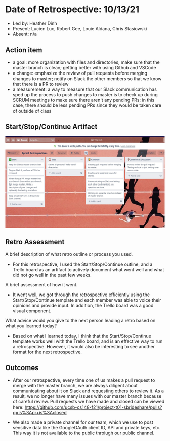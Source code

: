 # Date of Retrospective: 10/13/21

* Led by: Heather Dinh
* Present: Lucien Luc, Robert Gee, Louie Aldana, Chris Stasiowski
* Absent: n/a

## Action item

* a goal: more organization with files and directories, make sure that the master branch is clean; getting better with using Github and VSCode
* a change: emphasize the review of pull requests before merging changes to master; notify on Slack the other members so that we know that there is a PR to review
* a measurement: a way to measure that our Slack communication has sped up the process to push changes to master is to check up during SCRUM meetings to make sure there aren't any pending PRs; in this case, there should be less pending PRs since they would be taken care of outside of class

## Start/Stop/Continue Artifact
![Alt text](/images/RETRO_01.JPG?raw=true)


## Retro Assessment

A brief description of what retro outline or process you used.

* For this retrospective, I used the Start/Stop/Continue outline, and a Trello board as an artifact to actively document what went well
and what did not go well in the past few weeks.

A brief assessment of how it went.
* It went well, we got through the retrospective efficiently using the Start/Stop/Continue template and each member was able to voice their opinions and provide input. In addition, the Trello board was a good visual component.

What advice would you give to the next person leading a retro
  based on what you learned today?
* Based on what I learned today, I think that the Start/Stop/Continue template works well with the Trello board, and is an effective way to 
run a retrospective. However, it would also be interesting to see another format for the next retrospective.

## Outcomes

* After our retrospective, every time one of us makes a pull request to merge with the master branch, we are always diligent about communicating about it on 
Slack and requesting others to review it. As a result, we no longer have many issues with our master branch because of careful review. Pull requests we have made and closed can be viewed here: https://github.com/ucsb-cs148-f21/project-t01-sbrideshare/pulls?q=is%3Apr+is%3Aclosed


* We also made a private channel for our team, which we use to post sensitive data like the GoogleOAuth client ID, API and private keys, etc. This way it is not available to the public throiugh our public channel.